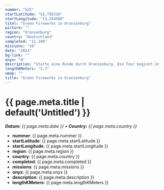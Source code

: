 ```yaml
---
nummer: "525"
startLatitude: "52,756318"
startLongitude: "13,244588"
titel: "Green Fireworks in Oranienburg"
picture: ""
region: "Oranienburg"
country: "Deutschland"
completed: "11.100"
missions: "18"
date: "2023"
bg-link: ""
onyx: "0"
description: "Starte eine Runde durch Oranienburg. Die Tour beginnt in der Bernauer Straße"
lengthKMeters: "5,7"
umap: ""
title: "Green Fireworks in Oranienburg"
---
```

# {{ page.meta.title | default('Untitled') }}

_**Datum:** {{ page.meta.date }} • **Country:** {{ page.meta.country }}_

- **nummer**: {{ page.meta.nummer }}
- **startLatitude**: {{ page.meta.startLatitude }}
- **startLongitude**: {{ page.meta.startLongitude }}
- **region**: {{ page.meta.region }}
- **country**: {{ page.meta.country }}
- **completed**: {{ page.meta.completed }}
- **missions**: {{ page.meta.missions }}
- **onyx**: {{ page.meta.onyx }}
- **description**: {{ page.meta.description }}
- **lengthKMeters**: {{ page.meta.lengthKMeters }}
